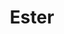 ---
title:  "Ester"
address: "46-52 Meagher St, Chippendale, NSW 2008"
voucher_link: "https://www.ester-restaurant.com.au/gift-vouchers"
image: "https://images.squarespace-cdn.com/content/v1/51c7e061e4b08eddac2b2a5e/1584675915074-5ASJ1ZKR37UTB4AROAZH/ke17ZwdGBToddI8pDm48kEpVg-ILAPna1wRh-xAJ9fRZw-zPPgdn4jUwVcJE1ZvWQUxwkmyExglNqGp0IvTJZUJFbgE-7XRK3dMEBRBhUpwEv36x-EUL2-BSQ5feDhwGCbXuJBFqZ-erYzVouT8yOb9TwqchglLQOCYTRn7ZGxI/image-asset.jpeg?format=750w"
---